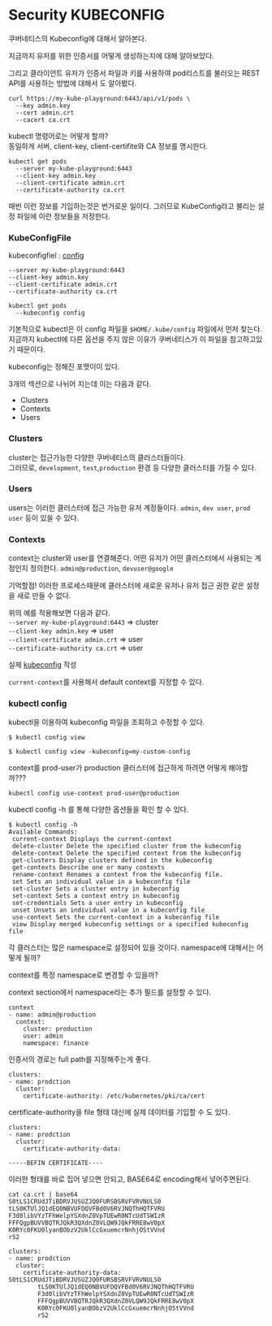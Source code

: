 # Security KUBECONFIG
쿠버네티스의 Kubeconfig에 대해서 알아본다.

지금까지 유저를 위한 인증서를 어떻게 생성하는지에 대해 알아보았다.

그리고 클라이언트 유저가 인증서 파일과 키를 사용하여 pod리스트를 불러오는 REST API를 사용하는 방법에 대해서 도 알아봤다.
```
curl https://my-kube-playground:6443/api/v1/pods \
  --key admin.key
  --cert admin.crt
  --cacert ca.crt
```

kubectl 명령어로는 어떻게 할까?  
동일하게 서버, client-key, client-certifite와 CA 정보를 명시한다.
```
kubectl get pods
  --server my-kube-playground:6443
  --client-key admin.key
  --client-certificate admin.crt
  --certificate-authority ca.crt
``` 
매번 이런 정보를 기입하는것은 번거로운 일이다.
그러므로 KubeConfig라고 불리는 설정 파일에 이런 정보들을 저장한다.

### KubeConfigFile
kubeconfigfiel : [config](../demo/security/config)
```
--server my-kube-playground:6443
--client-key admin.key
--client-certificate admin.crt
--certificate-authority ca.crt
```
```
kubectl get pods
  --kubeconfig config
```
기본적으로 kubectl은 이 config 파일을 `$HOME/.kube/config` 파일에서 먼저 찾는다.  
지금까지 kubectl에 다른 옵션을 주지 않은 이유가 쿠버네티스가 이 파일을 참고하고있기 때문이다.


kubeconfig는 정해진 포맷이이 있다.

3개의 섹션으로 나뉘어 지는데 이는 다음과 같다.
* Clusters
* Contexts
* Users

### Clusters
cluster는 접근가능한 다양한 쿠버네티스의 클러스터들이다.  
그러므로, `development`, `test`,`production` 환경 등 다양한 클러스터를 가질 수 있다.

### Users
users는 이러한 클러스터에 접근 가능한 유저 계정들이다.
`admin`, `dev user`, `prod user` 등이 있을 수 있다.

### Contexts
context는 cluster와 user를 연결해준다. 어떤 유저가 어떤 클러스터에서 사용되는 계정인지 정의한다.
`admin@production`, `devuser@google`

기억할점! 이러한 프로세스때문에 클러스터에 새로운 유저나 유저 접근 권한 같은 설정을 새로 만들 수 없다.

위의 예를 적용해보면 다음과 같다.  
`--server my-kube-playground:6443` => cluster  
`--client-key admin.key` => user  
`--client-certificate admin.crt` => user  
`--certificate-authority ca.crt` => user  


실제 [kubeconfig](../demo/security/kubeconfig.yaml) 작성

`current-context`를 사용해서 default context를 지정할 수 있다.

### kubectl config
kubectl을 이용하여 kubeconfig 파일을 조회하고 수정할 수 있다.
```
$ kubectl config view
```

```
$ kubectl config view -kubeconfig=my-custom-config
```

context를 prod-user가 production 클러스터에 접근하게 하려면 어떻게 해야할까???
```
kubectl config use-context prod-user@production
```
kubectl config -h 를 통해 다양한 옵션들을 확인 할 수 있다.
```
$ kubectl config -h
Available Commands:
 current-context Displays the current-context
 delete-cluster Delete the specified cluster from the kubeconfig
 delete-context Delete the specified context from the kubeconfig
 get-clusters Display clusters defined in the kubeconfig
 get-contexts Describe one or many contexts
 rename-context Renames a context from the kubeconfig file.
 set Sets an individual value in a kubeconfig file
 set-cluster Sets a cluster entry in kubeconfig
 set-context Sets a context entry in kubeconfig
 set-credentials Sets a user entry in kubeconfig
 unset Unsets an individual value in a kubeconfig file
 use-context Sets the current-context in a kubeconfig file
 view Display merged kubeconfig settings or a specified kubeconfig file
```

각 클러스터는 많은 namespace로 설정되어 있을 것이다. namespace에 대해서는 어떻게 될까?

context를 특정 namespace로 변경할 수 있을까?

context section에서 namespace라는 추가 필드를 설정할 수 있다.

```
context
- name: admin@production
  context:
    cluster: production
    user: admin
    namespace: finance
```

인증서의 경로는 full path를 지정해주는게 좋다.

```
clusters:
- name: prodction
  cluster:
    certificate-authority: /etc/kubernetes/pki/ca/cert
```
certificate-authority을 file 형태 대신에 실제 데이터를 기입할 수 도 있다.
```
clusters:
- name: prodction
  cluster:
    certificate-authority-data: 
```
```
-----BEFIN CERTIFICATE----

```
이러한 형태를 바로 집어 넣으면 안되고, BASE64로 encoding해서 넣어주면된다.
```
cat ca.crt | base64
S0tLS1CRUdJTiBDRVJUSUZJQ0FURSBSRVFVRVNULS0
tLS0KTUlJQ1dEQ0NBVUFDQVFBd0V6RVJNQThHQTFVRU
F3d0libVYzTFhWelpYSXdnZ0VpTUEwR0NTcUdTSWIzR
FFFQgpBUVVBQTRJQkR3QXdnZ0VLQW9JQkFRRE8wV0pX
K0RYc0FKU0lyanBObzV2UklCcGxuemcrNnhjOStVVnd
rS2
```


```
clusters:
- name: prodction
  cluster:
    certificate-authority-data: S0tLS1CRUdJTiBDRVJUSUZJQ0FURSBSRVFVRVNULS0
        tLS0KTUlJQ1dEQ0NBVUFDQVFBd0V6RVJNQThHQTFVRU
        F3d0libVYzTFhWelpYSXdnZ0VpTUEwR0NTcUdTSWIzR
        FFFQgpBUVVBQTRJQkR3QXdnZ0VLQW9JQkFRRE8wV0pX
        K0RYc0FKU0lyanBObzV2UklCcGxuemcrNnhjOStVVnd
        rS2
```
